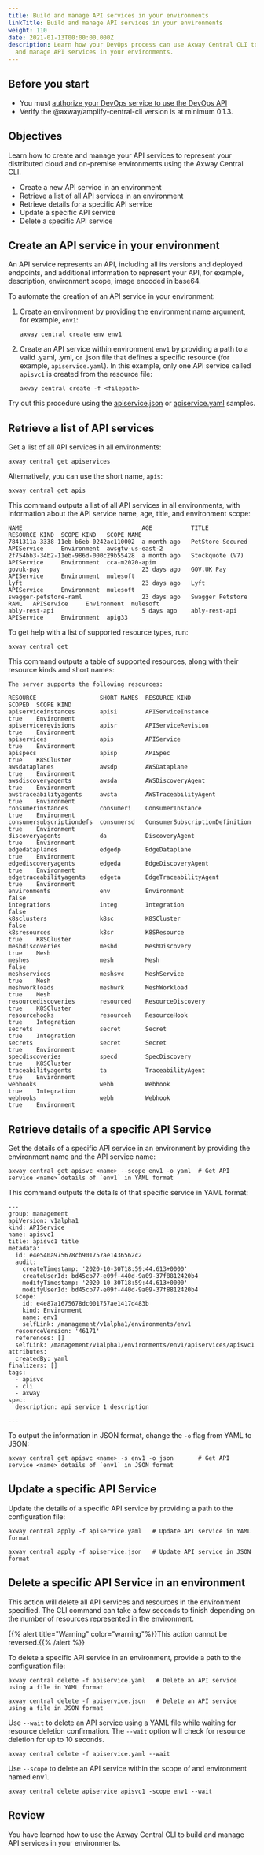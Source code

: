```yaml
---
title: Build and manage API services in your environments
linkTitle: Build and manage API services in your environments
weight: 110
date: 2021-01-13T00:00:00.000Z
description: Learn how your DevOps process can use Axway Central CLI to build
  and manage API services in your environments.
---
```


## Before you start

* You must [authorize your DevOps service to use the DevOps API](/docs/central/cli_central/cli_install/#authorize-your-cli-to-use-the-amplify-central-apis)
* Verify the @axway/amplify-central-cli version is at minimum 0.1.3.

## Objectives

Learn how to create and manage your API services to represent your distributed cloud and on-premise environments using the Axway Central CLI.

* Create a new API service in an environment
* Retrieve a list of all API services in an environment
* Retrieve details for a specific API service
* Update a specific API service
* Delete a specific API service

## Create an API service in your environment

An API service represents an API, including all its versions and deployed endpoints, and additional information to represent your API, for example, description, environment scope, image encoded in base64.

To automate the creation of an API service in your environment:

1. Create an environment by providing the environment name argument, for example, `env1`:

    ```
    axway central create env env1
    ```

2. Create an API service within environment `env1` by providing a path to a valid .yaml, .yml, or .json file that defines a specific resource (for example, `apiservice.yaml`).  In this example, only one API service called `apisvc1` is created from the resource file:

    ```
    axway central create -f <filepath>
    ```

Try out this procedure using the [apiservice.json](https://axway-open-docs.netlify.app/samples/central/apiservice.json) or [apiservice.yaml](https://axway-open-docs.netlify.app/samples/central/apiservice.yaml) samples.

## Retrieve a list of API services

Get a list of all API services in all environments:

```
axway central get apiservices
```

Alternatively, you can use the short name, `apis`:

```
axway central get apis
```

This command outputs a list of all API services in all environments, with information about the API service name, age, title, and environment scope:

```
NAME                                  AGE           TITLE                   RESOURCE KIND  SCOPE KIND   SCOPE NAME
7841311a-3338-11eb-b6eb-0242ac110002  a month ago   PetStore-Secured        APIService     Environment  awsgtw-us-east-2
2f754bb3-34b2-11eb-986d-000c29b55428  a month ago   Stockquote (V7)         APIService     Environment  cca-m2020-apim
govuk-pay                             23 days ago   GOV.UK Pay              APIService     Environment  mulesoft
lyft                                  23 days ago   Lyft                    APIService     Environment  mulesoft
swagger-petstore-raml                 23 days ago   Swagger Petstore RAML   APIService     Environment  mulesoft
ably-rest-api                         5 days ago    ably-rest-api           APIService     Environment  apig33
```

To get help with a list of supported resource types, run:

```
axway central get
```

This command outputs a table of supported resources, along with their resource kinds and short names:

```
The server supports the following resources:

RESOURCE                  SHORT NAMES  RESOURCE KIND                   SCOPED  SCOPE KIND
apiserviceinstances       apisi        APIServiceInstance              true    Environment
apiservicerevisions       apisr        APIServiceRevision              true    Environment
apiservices               apis         APIService                      true    Environment
apispecs                  apisp        APISpec                         true    K8SCluster
awsdataplanes             awsdp        AWSDataplane                    true    Environment
awsdiscoveryagents        awsda        AWSDiscoveryAgent               true    Environment
awstraceabilityagents     awsta        AWSTraceabilityAgent            true    Environment
consumerinstances         consumeri    ConsumerInstance                true    Environment
consumersubscriptiondefs  consumersd   ConsumerSubscriptionDefinition  true    Environment
discoveryagents           da           DiscoveryAgent                  true    Environment
edgedataplanes            edgedp       EdgeDataplane                   true    Environment
edgediscoveryagents       edgeda       EdgeDiscoveryAgent              true    Environment
edgetraceabilityagents    edgeta       EdgeTraceabilityAgent           true    Environment
environments              env          Environment                     false
integrations              integ        Integration                     false
k8sclusters               k8sc         K8SCluster                      false
k8sresources              k8sr         K8SResource                     true    K8SCluster
meshdiscoveries           meshd        MeshDiscovery                   true    Mesh
meshes                    mesh         Mesh                            false
meshservices              meshsvc      MeshService                     true    Mesh
meshworkloads             meshwrk      MeshWorkload                    true    Mesh
resourcediscoveries       resourced    ResourceDiscovery               true    K8SCluster
resourcehooks             resourceh    ResourceHook                    true    Integration
secrets                   secret       Secret                          true    Integration
secrets                   secret       Secret                          true    Environment
specdiscoveries           specd        SpecDiscovery                   true    K8SCluster
traceabilityagents        ta           TraceabilityAgent               true    Environment
webhooks                  webh         Webhook                         true    Integration
webhooks                  webh         Webhook                         true    Environment
```

## Retrieve details of a specific API Service

Get the details of a specific API service in an environment by providing the environment name and the API service name:

```
axway central get apisvc <name> --scope env1 -o yaml  # Get API service <name> details of `env1` in YAML format
```

This command outputs the details of that specific service in YAML format:

```
---
group: management
apiVersion: v1alpha1
kind: APIService
name: apisvc1
title: apisvc1 title
metadata:
  id: e4e540a975678cb901757ae1436562c2
  audit:
    createTimestamp: '2020-10-30T18:59:44.613+0000'
    createUserId: bd45cb77-e09f-440d-9a09-37f8812420b4
    modifyTimestamp: '2020-10-30T18:59:44.613+0000'
    modifyUserId: bd45cb77-e09f-440d-9a09-37f8812420b4
  scope:
    id: e4e87a1675678dc001757ae1417d483b
    kind: Environment
    name: env1
    selfLink: /management/v1alpha1/environments/env1
  resourceVersion: '46171'
  references: []
  selfLink: /management/v1alpha1/environments/env1/apiservices/apisvc1
attributes:
  createdBy: yaml
finalizers: []
tags:
  - apisvc
  - cli
  - axway
spec:
  description: api service 1 description

---
```

To output the information in JSON format, change the `-o` flag from YAML to JSON:

```
axway central get apisvc <name> -s env1 -o json       # Get API service <name> details of `env1` in JSON format
```

## Update a specific API Service

Update the details of a specific API service by providing a path to the configuration file:

```
axway central apply -f apiservice.yaml   # Update API service in YAML format
```

```
axway central apply -f apiservice.json   # Update API service in JSON format
```

## Delete a specific API Service in an environment

This action will delete all API services and resources in the environment specified. The CLI command can take a few seconds to finish depending on the number of resources represented in the environment.

{{% alert title="Warning" color="warning"%}}This action cannot be reversed.{{% /alert %}}

To delete a specific API service in an environment, provide a path to the configuration file:

```
axway central delete -f apiservice.yaml   # Delete an API service using a file in YAML format
```

```
axway central delete -f apiservice.json   # Delete an API service using a file in JSON format
```

Use `--wait` to delete an API service using a YAML file while waiting for resource deletion confirmation. The `--wait` option will check for resource deletion for up to 10 seconds.

```
axway central delete -f apiservice.yaml --wait
```

Use `--scope` to delete an API service within the scope of and environment named env1.

```
axway central delete apiservice apisvc1 -scope env1 --wait
```

## Review

You have learned how to use the Axway Central CLI to build and manage API services in your environments.
